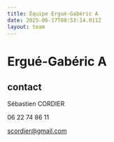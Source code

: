 ```yaml
---
title: Équipe Ergué-Gabéric A
date: 2025-06-17T08:53:14.011Z
layout: team
---
```


# Ergué-Gabéric A



## contact 

Sébastien CORDIER

06 22 74 86 11

scordier@gmail.com

